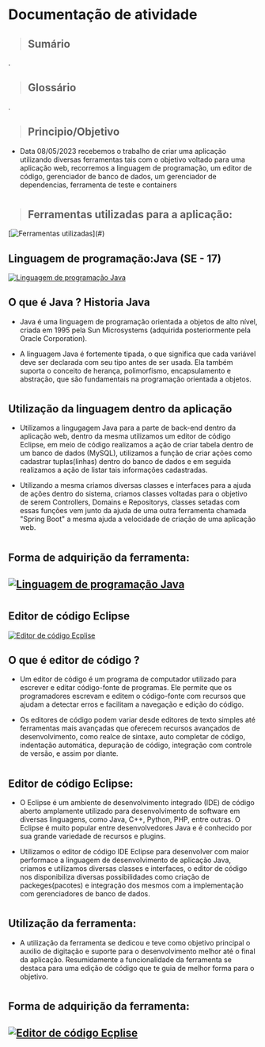 # Documentação de atividade

> ## Sumário
.
> ## Glossário
.
> ## Principio/Objetivo
* Data 08/05/2023 recebemos o trabalho de criar uma aplicação utilizando diversas ferramentas tais com o objetivo voltado para uma aplicação web, recorremos a linguagem de programação, um editor de código, gerenciador de banco de dados, um gerenciador de dependencias, ferramenta de teste e containers
#
> ## Ferramentas utilizadas para a aplicação:
[![Ferramentas utilizadas](https://skillicons.dev/icons?i=java,maven,eclipse,spring,jenkins,github,docker,postman,)](#)

## Linguagem de programação:Java (SE - 17)
[![Linguagem de programação Java](https://skillicons.dev/icons?i=java)](https://www.javatpoint.com/java-tutorial)


 ## O que é Java ? Historia Java

* Java é uma linguagem de programação orientada a objetos de alto nível, criada em 1995 pela Sun Microsystems (adquirida posteriormente pela Oracle Corporation). 

* A linguagem Java é fortemente tipada, o que significa que cada variável deve ser declarada com seu tipo antes de ser usada. Ela também suporta o conceito de herança, polimorfismo, encapsulamento e abstração, que são fundamentais na programação orientada a objetos.
#
## Utilização da linguagem dentro da aplicação

* Utilizamos a lingugagem Java para a parte de back-end dentro da aplicação web, dentro da mesma utilizamos um editor de código Eclipse, em meio de código realizamos a ação de criar tabela dentro de um banco de dados (MySQL), utilizamos a função de criar ações como cadastrar tuplas(linhas) dentro do banco de dados e em seguida realizamos a ação de listar tais informações cadastradas.

* Utilizando a mesma criamos diversas classes e interfaces para a ajuda de ações dentro do sistema, criamos classes voltadas para o objetivo de serem Controllers, Domains e Repositorys, classes setadas com essas funções vem junto da ajuda de uma outra ferramenta chamada "Spring Boot" a mesma ajuda a velocidade de criação de uma aplicação web.
#
## Forma de adquirição da ferramenta:
## [![Linguagem de programação Java](https://skillicons.dev/icons?i=java)](https://www.oracle.com/java/technologies/javase/jdk17-archive-downloads.html)
#
## Editor de código Eclipse
[![Editor de código Ecplise](https://skillicons.dev/icons?i=eclipse)](https://www.eclipse.org/documentation/)

## O que é editor de código ?
* Um editor de código é um programa de computador utilizado para escrever e editar código-fonte de programas. Ele permite que os programadores escrevam e editem o código-fonte com recursos que ajudam a detectar erros e facilitam a navegação e edição do código.

* Os editores de código podem variar desde editores de texto simples até ferramentas mais avançadas que oferecem recursos avançados de desenvolvimento, como realce de sintaxe, auto completar de código, indentação automática, depuração de código, integração com controle de versão, e assim por diante.
#
## Editor de código Eclipse:
* O Eclipse é um ambiente de desenvolvimento integrado (IDE) de código aberto amplamente utilizado para desenvolvimento de software em diversas linguagens, como Java, C++, Python, PHP, entre outras. O Eclipse é muito popular entre desenvolvedores Java e é conhecido por sua grande variedade de recursos e plugins.

* Utilizamos o editor de código IDE Eclipse para desenvolver com maior performace a linguagem de desenvolvimento de aplicação Java, criamos e utilizamos diversas classes e interfaces, o editor de código nos disponibiliza diversas possibilidades como criação de packeges(pacotes) e integração dos mesmos com a implementação com gerenciadores de banco de dados.
#
## Utilização da ferramenta:
* A utilização da ferramenta se dedicou e teve como objetivo principal o auxilio de digitação e suporte para o desenvolvimento melhor até o final da aplicação. Resumidamente a funcionalidade da ferramenta se destaca para uma edição de código que te guia de melhor forma para o objetivo.
#
## Forma de adquirição da ferramenta:
## [![Editor de código Ecplise](https://skillicons.dev/icons?i=eclipse)](https://www.eclipse.org/downloads/packages/)
#
## 